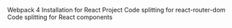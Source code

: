 Webpack 4 Installation for React Project
Code splitting for react-router-dom 
Code splitting for React components 